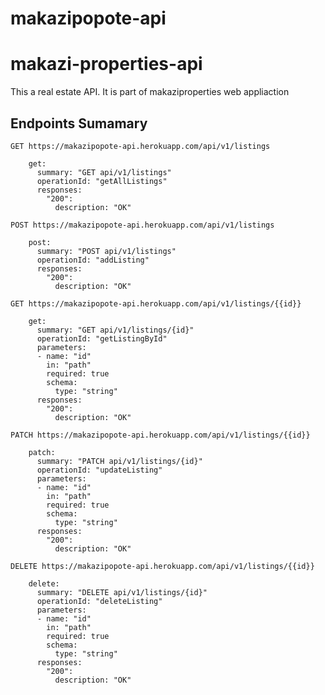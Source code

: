 # makazipopote-api

# makazi-properties-api
This a real estate API. It is part of makaziproperties web appliaction

## Endpoints Sumamary

`GET https://makazipopote-api.herokuapp.com/api/v1/listings`

``` /api/v1/listings:
    get:
      summary: "GET api/v1/listings"
      operationId: "getAllListings"
      responses:
        "200":
          description: "OK"
```

`POST https://makazipopote-api.herokuapp.com/api/v1/listings`

``` /api/v1/listings:
    post:
      summary: "POST api/v1/listings"
      operationId: "addListing"
      responses:
        "200":
          description: "OK"
```

`GET https://makazipopote-api.herokuapp.com/api/v1/listings/{{id}}`

```  /api/v1/listings/{id}:
    get:
      summary: "GET api/v1/listings/{id}"
      operationId: "getListingById"
      parameters:
      - name: "id"
        in: "path"
        required: true
        schema:
          type: "string"
      responses:
        "200":
          description: "OK"
```

`PATCH https://makazipopote-api.herokuapp.com/api/v1/listings/{{id}}`

```  /api/v1/listings/{id}:
    patch:
      summary: "PATCH api/v1/listings/{id}"
      operationId: "updateListing"
      parameters:
      - name: "id"
        in: "path"
        required: true
        schema:
          type: "string"
      responses:
        "200":
          description: "OK"
```

`DELETE https://makazipopote-api.herokuapp.com/api/v1/listings/{{id}}`


```  /api/v1/listings/{id}:
    delete:
      summary: "DELETE api/v1/listings/{id}"
      operationId: "deleteListing"
      parameters:
      - name: "id"
        in: "path"
        required: true
        schema:
          type: "string"
      responses:
        "200":
          description: "OK"
```
